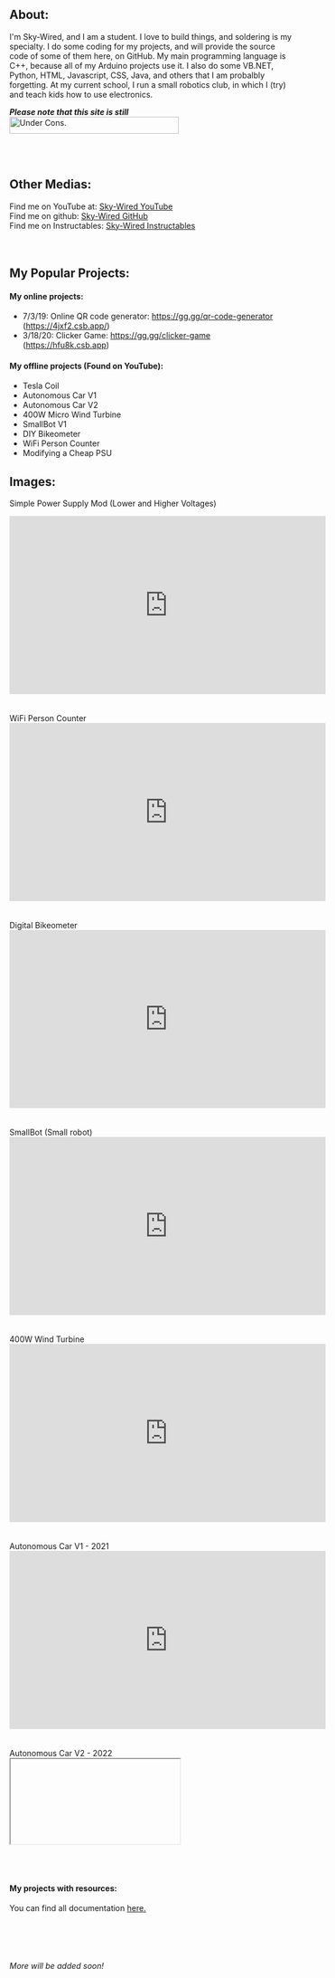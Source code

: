 
## About:
I'm Sky-Wired, and I am a student. I love to build things, and soldering is my specialty. I do some coding for my projects, and will provide the source code of some of them here, on GitHub. My main programming language is C++, because all of my Arduino projects use it. I also do some VB.NET, Python, HTML, Javascript, CSS, Java, and others that I am probalbly forgetting. At my current school, I run a small robotics club, in which I (try) and teach kids how to use electronics.

_**Please note that this site is still**_<br>
<img src="https://th.bing.com/th/id/OIP.cFKcPo55PxVWjgCMo0t8_wHaAu?pid=ImgDet&w=2378&h=235&rs=1" width="300px" height="30px" alt="Under Cons.">

<br><br>
## Other Medias:
Find me on YouTube at: [Sky-Wired YouTube](https://www.youtube.com/@sky-wired)<br>
Find me on github: [Sky-Wired GitHub](https://github.com/Sky-Wire)<br>
Find me on Instructables: [Sky-Wired Instructables](https://www.instructables.com/member/skywiredvt/)<br>
<br><br>
## My Popular Projects:

#### My online projects:
  * 7/3/19: Online QR code generator: https://gg.gg/qr-code-generator (https://4jxf2.csb.app/)<br>
  * 3/18/20: Clicker Game: https://gg.gg/clicker-game (https://hfu8k.csb.app)

#### My offline projects (Found on YouTube):
  * Tesla Coil
  * Autonomous Car V1
  * Autonomous Car V2
  * 400W Micro Wind Turbine
  * SmallBot V1
  * DIY Bikeometer
  * WiFi Person Counter
  * Modifying a Cheap PSU

## Images:

  Simple Power Supply Mod (Lower and Higher Voltages)<br>
  <iframe width="560" height="315" src="https://www.youtube.com/embed/D5EBDxATRuU" title="YouTube video player" frameborder="0" allow="accelerometer; autoplay; clipboard-write; encrypted-media; gyroscope; picture-in-picture" allowfullscreen></iframe>
 
  <br>
  <br>
  <br>
  WiFi Person Counter<br>
<iframe width="560" height="315" src="https://www.youtube.com/embed/zfKggyplvr0" title="YouTube video player" frameborder="0" allow="accelerometer; autoplay; clipboard-write; encrypted-media; gyroscope; picture-in-picture" allowfullscreen></iframe>
  <br>
  <br>
  <br>
  Digital Bikeometer<br>
 <iframe width="560" height="315" src="https://www.youtube.com/embed/U1Cj5HeO4po" title="YouTube video player" frameborder="0" allow="accelerometer; autoplay; clipboard-write; encrypted-media; gyroscope; picture-in-picture" allowfullscreen></iframe>
  <br>
  <br>
  <br>
  SmallBot (Small robot)<br>
  <iframe width="560" height="315" src="https://www.youtube.com/embed/jH-XFTBJIt0" title="YouTube video player" frameborder="0" allow="accelerometer; autoplay; clipboard-write; encrypted-media; gyroscope; picture-in-picture" allowfullscreen></iframe>  <br>
  <br>
  <br>
  400W Wind Turbine<br>
 <iframe width="560" height="315" src="https://www.youtube.com/embed/DYjLA9w7hLY" title="YouTube video player" frameborder="0" allow="accelerometer; autoplay; clipboard-write; encrypted-media; gyroscope; picture-in-picture" allowfullscreen></iframe>
  <br>
  <br>
  <br>
  Autonomous Car V1 - 2021<br>
  <iframe width="560" height="315" src="https://www.youtube.com/embed/V7c8HIg8tow" title="YouTube video player" frameborder="0" allow="accelerometer; autoplay; clipboard-write; encrypted-media; gyroscope; picture-in-picture" allowfullscreen></iframe>  <br>
  <br>
  <br>
  Autonomous Car V2 - 2022<br>
  <iframe src=""></iframe>
  

<br><br>
#### My projects with resources:
You can find all documentation 
 [here.](https://github.com/Sky-Wired/Sky-Wired.github.io)<br>
 
<br><br><br>
###### More will be added soon!

